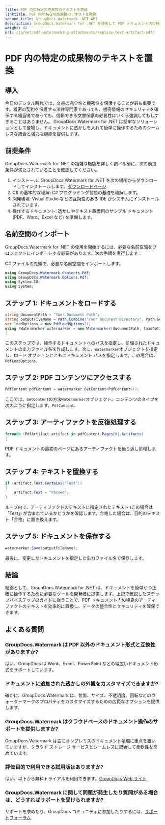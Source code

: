 ```yaml
---
title: PDF 内の特定の成果物のテキストを置換
linktitle: PDF 内の特定の成果物のテキストを置換
second_title: GroupDocs.Watermark .NET API
description: GroupDocs.Watermark for .NET を使用して PDF ドキュメント内の特定のアーティファクトのテキストを置換する方法を説明します。ドキュメントのセキュリティと整合性を簡単に強化します。
weight: 42
url: /ja/net/pdf-watermarking-attachments/replace-text-artifact-pdf/
---
```


# PDF 内の特定の成果物のテキストを置換

## 導入
今日のデジタル時代では、文書の完全性と機密性を保護することが最も重要です。機密の契約を保護する法律専門家であっても、機密情報のセキュリティを確保する経営者であっても、信頼できる文書保護の必要性はいくら強調してもしすぎることはありません。 GroupDocs.Watermark for .NET は堅牢なソリューションとして登場し、ドキュメントに透かしを入れて簡単に操作するためのシームレスな統合と強力な機能を提供します。
## 前提条件
GroupDocs.Watermark for .NET の複雑な機能を詳しく調べる前に、次の前提条件が満たされていることを確認してください。
1. インストール: GroupDocs.Watermark for .NET を次の場所からダウンロードしてインストールします。[ダウンロードページ](https://releases.groupdocs.com/Watermark/net/).
2. C# の基本的な理解: C# プログラミング言語の基礎を理解します。
3. 開発環境: Visual Studio などの互換性のある IDE がシステムにインストールされています。
4. 操作するドキュメント: 透かしやテキスト置換用のサンプル ドキュメント (PDF、Word、Excel など) を準備します。

## 名前空間のインポート
GroupDocs.Watermark for .NET の使用を開始するには、必要な名前空間をプロジェクトにインポートする必要があります。次の手順を実行します：

C# ファイルの先頭で、必要な名前空間をインポートします。
```csharp
using GroupDocs.Watermark.Contents.Pdf;
using GroupDocs.Watermark.Options.Pdf;
using System.IO;
using System;
```
## ステップ 1: ドキュメントをロードする
```csharp
string documentPath = "Your Document Path";
string outputFileName = Path.Combine("Your Document Directory", Path.GetFileName(documentPath));
var loadOptions = new PdfLoadOptions();
using (Watermarker watermarker = new Watermarker(documentPath, loadOptions))
{
```
このステップでは、操作するドキュメントへのパスを指定し、処理されたドキュメントの出力ファイル名を作成します。次に、`Watermarker`オブジェクトを指定し、ロード オプションとともにドキュメント パスを指定します。この場合は、`PdfLoadOptions`.
## ステップ 2: PDF コンテンツにアクセスする
```csharp
PdfContent pdfContent = watermarker.GetContent<PdfContent>();
```
ここでは、`GetContent`の方法`Watermarker`オブジェクト。コンテンツのタイプを次のように指定します。`PdfContent`.
## ステップ 3: アーティファクトを反復処理する
```csharp
foreach (PdfArtifact artifact in pdfContent.Pages[0].Artifacts)
{
```
PDF ドキュメントの最初のページにあるアーティファクトを繰り返し処理します。
## ステップ 4: テキストを置換する
```csharp
if (artifact.Text.Contains("Test"))
{
    artifact.Text = "Passed";
}
```
ループ内で、アーティファクトのテキストに指定されたテキスト (この場合は「Test」) が含まれているかどうかを確認します。合格した場合は、目的のテキスト「合格」に置き換えます。
## ステップ 5: ドキュメントを保存する
```csharp
watermarker.Save(outputFileName);
```
最後に、変更したドキュメントを指定した出力ファイル名で保存します。

## 結論
結論として、GroupDocs.Watermark for .NET は、ドキュメントを簡単かつ正確に操作するために必要なツールを開発者に提供します。上記で概説したステップバイステップのガイドに従うことで、PDF ドキュメント内の特定のアーティファクトのテキストを効率的に置換し、データの整合性とセキュリティを確保できます。
## よくある質問
### GroupDocs.Watermark は PDF 以外のドキュメント形式と互換性がありますか?
はい、GroupDocs は Word、Excel、PowerPoint などの幅広いドキュメント形式をサポートしています。
### ドキュメントに追加された透かしの外観をカスタマイズできますか?
確かに、GroupDocs.Watermark は、位置、サイズ、不透明度、回転などのウォーターマークのプロパティをカスタマイズするための広範なオプションを提供します。
### GroupDocs.Watermark はクラウドベースのドキュメント操作のサポートを提供しますか?
GroupDocs.Watermark は主にオンプレミスのドキュメント処理に重点を置いていますが、クラウド ストレージ サービスとシームレスに統合して柔軟性を高めています。
### 評価目的で利用できる試用版はありますか?
はい、以下から無料トライアルを利用できます。[GroupDocs Web サイト](https://releases.groupdocs.com/).
### GroupDocs.Watermark に関して問題が発生したり質問がある場合は、どうすればサポートを受けられますか?
サポートを求めたり、GroupDocs コミュニティに参加したりするには、[サポートフォーラム](https://forum.groupdocs.com/c/watermark/19).